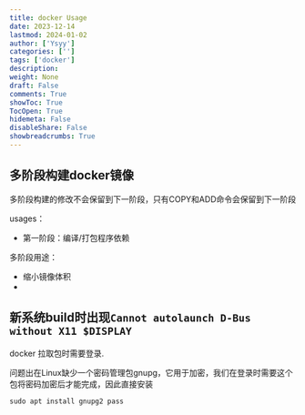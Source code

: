 ```yaml
---
title: docker Usage
date: 2023-12-14
lastmod: 2024-01-02
author: ['Ysyy']
categories: ['']
tags: ['docker']
description: 
weight: None
draft: False
comments: True
showToc: True
TocOpen: True
hidemeta: False
disableShare: False
showbreadcrumbs: True
---
```

## 多阶段构建docker镜像

多阶段构建的修改不会保留到下一阶段，只有COPY和ADD命令会保留到下一阶段

usages：

- 第一阶段：编译/打包程序依赖

多阶段用途：

- 缩小镜像体积
-

## 新系统build时出现`Cannot autolaunch D-Bus without X11 $DISPLAY`

docker 拉取包时需要登录.

问题出在Linux缺少一个密码管理包gnupg，它用于加密，我们在登录时需要这个包将密码加密后才能完成，因此直接安装

```shell
sudo apt install gnupg2 pass
```